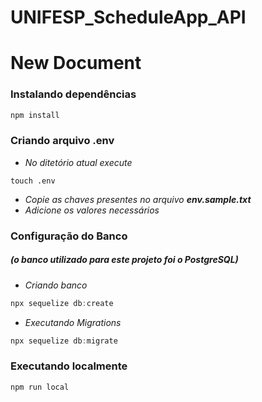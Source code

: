 # UNIFESP_ScheduleApp_API


# New Document


### Instalando dependências
``` js
npm install
```

### Criando arquivo .env
* _No ditetório atual execute_
``` shell
touch .env
```
* _Copie as chaves presentes no arquivo **env.sample.txt**_
* _Adicione os valores necessários_



### Configuração do Banco
##### _(o banco utilizado para este projeto foi o PostgreSQL)_
* _Criando banco_

``` js
npx sequelize db:create
```

* _Executando Migrations_

``` js
npx sequelize db:migrate
```


### Executando localmente

``` js
npm run local
```
